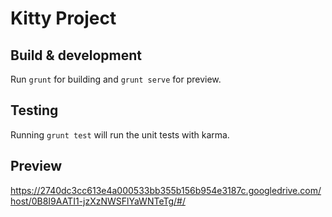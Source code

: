 # Kitty Project

## Build & development

Run `grunt` for building and `grunt serve` for preview.

## Testing

Running `grunt test` will run the unit tests with karma.

## Preview

https://2740dc3cc613e4a000533bb355b156b954e3187c.googledrive.com/host/0B8I9AATI1-jzXzNWSFlYaWNTeTg/#/
